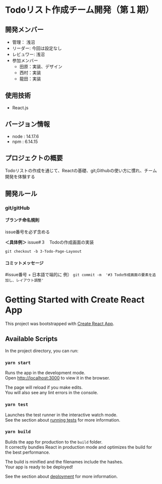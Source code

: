 # Todoリスト作成チーム開発（第１期）
## 開発メンバー
- 管理： 浅沼
- リーダー: 今回は設定なし
- レビュワー: 浅沼
- 参加メンバー
  - 田原：実装、デザイン
  - 西村：実装
  - 龍田：実装

## 使用技術
- React.js

## バージョン情報
- node : 14.17.6
- npm : 6.14.15

## プロジェクトの概要

Todoリストの作成を通じて、Reactの基礎、git,Githubの使い方に慣れ、チーム開発を体験する

## 開発ルール

### git/gitHub
#### ブランチ命名規則
  issue番号を必ず含める
  
  **＜具体例＞**
  issue#３　Todoの作成画面の実装　
  
  `git checkout -b 3-Todo-Page-Layoout`

  #### コミットメッセージ
  #issue番号 + 日本語で端的に 
  例）
  `git commit -m  '#3 Todo作成画面の要素を追加し、レイアウト調整' `
  
  


# Getting Started with Create React App

This project was bootstrapped with [Create React App](https://github.com/facebook/create-react-app).

## Available Scripts

In the project directory, you can run:

### `yarn start`

Runs the app in the development mode.\
Open [http://localhost:3000](http://localhost:3000) to view it in the browser.

The page will reload if you make edits.\
You will also see any lint errors in the console.

### `yarn test`

Launches the test runner in the interactive watch mode.\
See the section about [running tests](https://facebook.github.io/create-react-app/docs/running-tests) for more information.

### `yarn build`

Builds the app for production to the `build` folder.\
It correctly bundles React in production mode and optimizes the build for the best performance.

The build is minified and the filenames include the hashes.\
Your app is ready to be deployed!

See the section about [deployment](https://facebook.github.io/create-react-app/docs/deployment) for more information.
